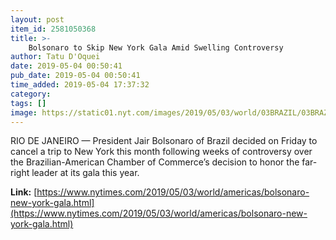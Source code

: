 ```yaml
---
layout: post
item_id: 2581050368
title: >-
    Bolsonaro to Skip New York Gala Amid Swelling Controversy
author: Tatu D'Oquei
date: 2019-05-04 00:50:41
pub_date: 2019-05-04 00:50:41
time_added: 2019-05-04 17:37:32
category: 
tags: []
image: https://static01.nyt.com/images/2019/05/03/world/03BRAZIL/03BRAZIL-facebookJumbo.jpg
---
```


RIO DE JANEIRO — President Jair Bolsonaro of Brazil decided on Friday to cancel a trip to New York this month following weeks of controversy over the Brazilian-American Chamber of Commerce’s decision to honor the far-right leader at its gala this year.

**Link:** [https://www.nytimes.com/2019/05/03/world/americas/bolsonaro-new-york-gala.html](https://www.nytimes.com/2019/05/03/world/americas/bolsonaro-new-york-gala.html)

